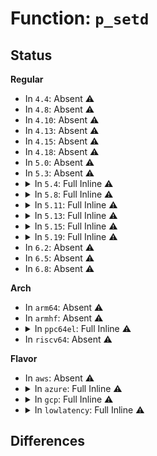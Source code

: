 # Function: <code>p_setd</code>

## Status
<b>Regular</b>
<ul>
<li>
In <code>4.4</code>: Absent ⚠️
</li>
<li>
In <code>4.8</code>: Absent ⚠️
</li>
<li>
In <code>4.10</code>: Absent ⚠️
</li>
<li>
In <code>4.13</code>: Absent ⚠️
</li>
<li>
In <code>4.15</code>: Absent ⚠️
</li>
<li>
In <code>4.18</code>: Absent ⚠️
</li>
<li>
In <code>5.0</code>: Absent ⚠️
</li>
<li>
In <code>5.3</code>: Absent ⚠️
</li>
<li>
<details>
<summary>In <code>5.4</code>: Full Inline ⚠️</summary>

**Collision:** Unique Static

**Inline:** Full

**Transformation:** False

**Instances:**

```
In drivers/vfio/pci/vfio_pci_config.c (ffffffff817db36e)
Location: drivers/vfio/pci/vfio_pci_config.c:392
Inline: True
Inline callers:
  - drivers/vfio/pci/vfio_pci_config.c:vfio_cap_len
  - drivers/vfio/pci/vfio_pci_config.c:vfio_cap_len
  - drivers/vfio/pci/vfio_pci_config.c:vfio_cap_len
  - drivers/vfio/pci/vfio_pci_config.c:vfio_cap_len
  - drivers/vfio/pci/vfio_pci_config.c:vfio_cap_len
  - drivers/vfio/pci/vfio_pci_config.c:vfio_cap_len
  - drivers/vfio/pci/vfio_pci_config.c:vfio_pci_init_perm_bits
  - drivers/vfio/pci/vfio_pci_config.c:vfio_pci_init_perm_bits
  - drivers/vfio/pci/vfio_pci_config.c:vfio_pci_init_perm_bits
  - drivers/vfio/pci/vfio_pci_config.c:vfio_pci_init_perm_bits
  - drivers/vfio/pci/vfio_pci_config.c:vfio_pci_init_perm_bits
  - drivers/vfio/pci/vfio_pci_config.c:vfio_pci_init_perm_bits
  - drivers/vfio/pci/vfio_pci_config.c:vfio_pci_init_perm_bits
  - drivers/vfio/pci/vfio_pci_config.c:vfio_pci_init_perm_bits
  - drivers/vfio/pci/vfio_pci_config.c:vfio_pci_init_perm_bits
  - drivers/vfio/pci/vfio_pci_config.c:vfio_pci_init_perm_bits
  - drivers/vfio/pci/vfio_pci_config.c:vfio_pci_init_perm_bits
  - drivers/vfio/pci/vfio_pci_config.c:vfio_pci_init_perm_bits
  - drivers/vfio/pci/vfio_pci_config.c:vfio_pci_init_perm_bits
  - drivers/vfio/pci/vfio_pci_config.c:vfio_pci_init_perm_bits
  - drivers/vfio/pci/vfio_pci_config.c:vfio_pci_init_perm_bits
  - drivers/vfio/pci/vfio_pci_config.c:vfio_pci_init_perm_bits
  - drivers/vfio/pci/vfio_pci_config.c:vfio_pci_init_perm_bits
  - drivers/vfio/pci/vfio_pci_config.c:vfio_pci_init_perm_bits
```
</details>
</li>
<li>
<details>
<summary>In <code>5.8</code>: Full Inline ⚠️</summary>

**Collision:** Unique Static

**Inline:** Full

**Transformation:** False

**Instances:**

```
In drivers/vfio/pci/vfio_pci_config.c (ffffffff818a92a9)
Location: drivers/vfio/pci/vfio_pci_config.c:392
Inline: True
Inline callers:
  - drivers/vfio/pci/vfio_pci_config.c:vfio_msi_cap_len
  - drivers/vfio/pci/vfio_pci_config.c:vfio_msi_cap_len
  - drivers/vfio/pci/vfio_pci_config.c:vfio_msi_cap_len
  - drivers/vfio/pci/vfio_pci_config.c:vfio_msi_cap_len
  - drivers/vfio/pci/vfio_pci_config.c:vfio_msi_cap_len
  - drivers/vfio/pci/vfio_pci_config.c:vfio_msi_cap_len
  - drivers/vfio/pci/vfio_pci_config.c:vfio_pci_init_perm_bits
  - drivers/vfio/pci/vfio_pci_config.c:vfio_pci_init_perm_bits
  - drivers/vfio/pci/vfio_pci_config.c:vfio_pci_init_perm_bits
  - drivers/vfio/pci/vfio_pci_config.c:vfio_pci_init_perm_bits
  - drivers/vfio/pci/vfio_pci_config.c:vfio_pci_init_perm_bits
  - drivers/vfio/pci/vfio_pci_config.c:vfio_pci_init_perm_bits
  - drivers/vfio/pci/vfio_pci_config.c:vfio_pci_init_perm_bits
  - drivers/vfio/pci/vfio_pci_config.c:vfio_pci_init_perm_bits
  - drivers/vfio/pci/vfio_pci_config.c:vfio_pci_init_perm_bits
  - drivers/vfio/pci/vfio_pci_config.c:vfio_pci_init_perm_bits
  - drivers/vfio/pci/vfio_pci_config.c:vfio_pci_init_perm_bits
```
</details>
</li>
<li>
<details>
<summary>In <code>5.11</code>: Full Inline ⚠️</summary>

**Collision:** Unique Static

**Inline:** Full

**Transformation:** False

**Instances:**

```
In drivers/vfio/pci/vfio_pci_config.c (ffffffff818b81d9)
Location: drivers/vfio/pci/vfio_pci_config.c:392
Inline: True
Inline callers:
  - drivers/vfio/pci/vfio_pci_config.c:vfio_msi_cap_len
  - drivers/vfio/pci/vfio_pci_config.c:vfio_msi_cap_len
  - drivers/vfio/pci/vfio_pci_config.c:vfio_msi_cap_len
  - drivers/vfio/pci/vfio_pci_config.c:vfio_msi_cap_len
  - drivers/vfio/pci/vfio_pci_config.c:vfio_msi_cap_len
  - drivers/vfio/pci/vfio_pci_config.c:vfio_msi_cap_len
  - drivers/vfio/pci/vfio_pci_config.c:vfio_pci_init_perm_bits
  - drivers/vfio/pci/vfio_pci_config.c:vfio_pci_init_perm_bits
  - drivers/vfio/pci/vfio_pci_config.c:vfio_pci_init_perm_bits
  - drivers/vfio/pci/vfio_pci_config.c:vfio_pci_init_perm_bits
  - drivers/vfio/pci/vfio_pci_config.c:vfio_pci_init_perm_bits
  - drivers/vfio/pci/vfio_pci_config.c:vfio_pci_init_perm_bits
  - drivers/vfio/pci/vfio_pci_config.c:vfio_pci_init_perm_bits
  - drivers/vfio/pci/vfio_pci_config.c:vfio_pci_init_perm_bits
  - drivers/vfio/pci/vfio_pci_config.c:vfio_pci_init_perm_bits
  - drivers/vfio/pci/vfio_pci_config.c:vfio_pci_init_perm_bits
  - drivers/vfio/pci/vfio_pci_config.c:vfio_pci_init_perm_bits
```
</details>
</li>
<li>
<details>
<summary>In <code>5.13</code>: Full Inline ⚠️</summary>

**Collision:** Unique Static

**Inline:** Full

**Transformation:** False

**Instances:**

```
In drivers/vfio/pci/vfio_pci_config.c (ffffffff8189b5b0)
Location: drivers/vfio/pci/vfio_pci_config.c:392
Inline: True
Inline callers:
  - drivers/vfio/pci/vfio_pci_config.c:vfio_msi_cap_len
  - drivers/vfio/pci/vfio_pci_config.c:vfio_msi_cap_len
  - drivers/vfio/pci/vfio_pci_config.c:vfio_msi_cap_len
  - drivers/vfio/pci/vfio_pci_config.c:vfio_msi_cap_len
  - drivers/vfio/pci/vfio_pci_config.c:vfio_msi_cap_len
  - drivers/vfio/pci/vfio_pci_config.c:vfio_msi_cap_len
  - drivers/vfio/pci/vfio_pci_config.c:vfio_pci_init_perm_bits
  - drivers/vfio/pci/vfio_pci_config.c:vfio_pci_init_perm_bits
  - drivers/vfio/pci/vfio_pci_config.c:vfio_pci_init_perm_bits
  - drivers/vfio/pci/vfio_pci_config.c:vfio_pci_init_perm_bits
  - drivers/vfio/pci/vfio_pci_config.c:vfio_pci_init_perm_bits
  - drivers/vfio/pci/vfio_pci_config.c:vfio_pci_init_perm_bits
  - drivers/vfio/pci/vfio_pci_config.c:vfio_pci_init_perm_bits
  - drivers/vfio/pci/vfio_pci_config.c:vfio_pci_init_perm_bits
  - drivers/vfio/pci/vfio_pci_config.c:vfio_pci_init_perm_bits
  - drivers/vfio/pci/vfio_pci_config.c:vfio_pci_init_perm_bits
  - drivers/vfio/pci/vfio_pci_config.c:vfio_pci_init_perm_bits
  - drivers/vfio/pci/vfio_pci_config.c:vfio_pci_init_perm_bits
  - drivers/vfio/pci/vfio_pci_config.c:vfio_pci_init_perm_bits
  - drivers/vfio/pci/vfio_pci_config.c:vfio_pci_init_perm_bits
  - drivers/vfio/pci/vfio_pci_config.c:vfio_pci_init_perm_bits
  - drivers/vfio/pci/vfio_pci_config.c:vfio_pci_init_perm_bits
  - drivers/vfio/pci/vfio_pci_config.c:vfio_pci_init_perm_bits
  - drivers/vfio/pci/vfio_pci_config.c:vfio_pci_init_perm_bits
```
</details>
</li>
<li>
<details>
<summary>In <code>5.15</code>: Full Inline ⚠️</summary>

**Collision:** Unique Static

**Inline:** Full

**Transformation:** False

**Instances:**

```
In drivers/vfio/pci/vfio_pci_config.c (ffffffff8192f6b0)
Location: drivers/vfio/pci/vfio_pci_config.c:392
Inline: True
Inline callers:
  - drivers/vfio/pci/vfio_pci_config.c:vfio_msi_cap_len
  - drivers/vfio/pci/vfio_pci_config.c:vfio_msi_cap_len
  - drivers/vfio/pci/vfio_pci_config.c:vfio_msi_cap_len
  - drivers/vfio/pci/vfio_pci_config.c:vfio_msi_cap_len
  - drivers/vfio/pci/vfio_pci_config.c:vfio_msi_cap_len
  - drivers/vfio/pci/vfio_pci_config.c:vfio_msi_cap_len
  - drivers/vfio/pci/vfio_pci_config.c:vfio_pci_init_perm_bits
  - drivers/vfio/pci/vfio_pci_config.c:vfio_pci_init_perm_bits
  - drivers/vfio/pci/vfio_pci_config.c:vfio_pci_init_perm_bits
  - drivers/vfio/pci/vfio_pci_config.c:vfio_pci_init_perm_bits
  - drivers/vfio/pci/vfio_pci_config.c:vfio_pci_init_perm_bits
  - drivers/vfio/pci/vfio_pci_config.c:vfio_pci_init_perm_bits
  - drivers/vfio/pci/vfio_pci_config.c:vfio_pci_init_perm_bits
  - drivers/vfio/pci/vfio_pci_config.c:vfio_pci_init_perm_bits
  - drivers/vfio/pci/vfio_pci_config.c:vfio_pci_init_perm_bits
  - drivers/vfio/pci/vfio_pci_config.c:vfio_pci_init_perm_bits
  - drivers/vfio/pci/vfio_pci_config.c:vfio_pci_init_perm_bits
  - drivers/vfio/pci/vfio_pci_config.c:vfio_pci_init_perm_bits
  - drivers/vfio/pci/vfio_pci_config.c:vfio_pci_init_perm_bits
  - drivers/vfio/pci/vfio_pci_config.c:vfio_pci_init_perm_bits
  - drivers/vfio/pci/vfio_pci_config.c:vfio_pci_init_perm_bits
  - drivers/vfio/pci/vfio_pci_config.c:vfio_pci_init_perm_bits
  - drivers/vfio/pci/vfio_pci_config.c:vfio_pci_init_perm_bits
  - drivers/vfio/pci/vfio_pci_config.c:vfio_pci_init_perm_bits
```
</details>
</li>
<li>
<details>
<summary>In <code>5.19</code>: Full Inline ⚠️</summary>

**Collision:** Unique Static

**Inline:** Full

**Transformation:** False

**Instances:**

```
In drivers/vfio/pci/vfio_pci_config.c (ffffffff81a86068)
Location: drivers/vfio/pci/vfio_pci_config.c:392
Inline: True
Inline callers:
  - drivers/vfio/pci/vfio_pci_config.c:vfio_msi_cap_len
  - drivers/vfio/pci/vfio_pci_config.c:vfio_msi_cap_len
  - drivers/vfio/pci/vfio_pci_config.c:vfio_msi_cap_len
  - drivers/vfio/pci/vfio_pci_config.c:vfio_msi_cap_len
  - drivers/vfio/pci/vfio_pci_config.c:vfio_msi_cap_len
  - drivers/vfio/pci/vfio_pci_config.c:vfio_msi_cap_len
  - drivers/vfio/pci/vfio_pci_config.c:vfio_pci_init_perm_bits
  - drivers/vfio/pci/vfio_pci_config.c:vfio_pci_init_perm_bits
  - drivers/vfio/pci/vfio_pci_config.c:vfio_pci_init_perm_bits
  - drivers/vfio/pci/vfio_pci_config.c:vfio_pci_init_perm_bits
  - drivers/vfio/pci/vfio_pci_config.c:vfio_pci_init_perm_bits
  - drivers/vfio/pci/vfio_pci_config.c:vfio_pci_init_perm_bits
  - drivers/vfio/pci/vfio_pci_config.c:vfio_pci_init_perm_bits
  - drivers/vfio/pci/vfio_pci_config.c:vfio_pci_init_perm_bits
  - drivers/vfio/pci/vfio_pci_config.c:vfio_pci_init_perm_bits
  - drivers/vfio/pci/vfio_pci_config.c:vfio_pci_init_perm_bits
  - drivers/vfio/pci/vfio_pci_config.c:vfio_pci_init_perm_bits
  - drivers/vfio/pci/vfio_pci_config.c:vfio_pci_init_perm_bits
  - drivers/vfio/pci/vfio_pci_config.c:vfio_pci_init_perm_bits
  - drivers/vfio/pci/vfio_pci_config.c:vfio_pci_init_perm_bits
  - drivers/vfio/pci/vfio_pci_config.c:vfio_pci_init_perm_bits
  - drivers/vfio/pci/vfio_pci_config.c:vfio_pci_init_perm_bits
  - drivers/vfio/pci/vfio_pci_config.c:vfio_pci_init_perm_bits
  - drivers/vfio/pci/vfio_pci_config.c:vfio_pci_init_perm_bits
```
</details>
</li>
<li>
In <code>6.2</code>: Absent ⚠️
</li>
<li>
In <code>6.5</code>: Absent ⚠️
</li>
<li>
In <code>6.8</code>: Absent ⚠️
</li>
</ul>
<b>Arch</b>
<ul>
<li>
In <code>arm64</code>: Absent ⚠️
</li>
<li>
In <code>armhf</code>: Absent ⚠️
</li>
<li>
<details>
<summary>In <code>ppc64el</code>: Full Inline ⚠️</summary>

**Collision:** Unique Static

**Inline:** Full

**Transformation:** False

**Instances:**

```
In drivers/vfio/pci/vfio_pci_config.c (c000000000abc664)
Location: drivers/vfio/pci/vfio_pci_config.c:392
Inline: True
Inline callers:
  - drivers/vfio/pci/vfio_pci_config.c:vfio_cap_len
  - drivers/vfio/pci/vfio_pci_config.c:vfio_cap_len
  - drivers/vfio/pci/vfio_pci_config.c:vfio_cap_len
  - drivers/vfio/pci/vfio_pci_config.c:vfio_cap_len
  - drivers/vfio/pci/vfio_pci_config.c:vfio_cap_len
  - drivers/vfio/pci/vfio_pci_config.c:vfio_cap_len
  - drivers/vfio/pci/vfio_pci_config.c:vfio_pci_init_perm_bits
  - drivers/vfio/pci/vfio_pci_config.c:vfio_pci_init_perm_bits
  - drivers/vfio/pci/vfio_pci_config.c:vfio_pci_init_perm_bits
  - drivers/vfio/pci/vfio_pci_config.c:vfio_pci_init_perm_bits
  - drivers/vfio/pci/vfio_pci_config.c:vfio_pci_init_perm_bits
  - drivers/vfio/pci/vfio_pci_config.c:vfio_pci_init_perm_bits
  - drivers/vfio/pci/vfio_pci_config.c:vfio_pci_init_perm_bits
  - drivers/vfio/pci/vfio_pci_config.c:vfio_pci_init_perm_bits
  - drivers/vfio/pci/vfio_pci_config.c:vfio_pci_init_perm_bits
  - drivers/vfio/pci/vfio_pci_config.c:vfio_pci_init_perm_bits
  - drivers/vfio/pci/vfio_pci_config.c:vfio_pci_init_perm_bits
  - drivers/vfio/pci/vfio_pci_config.c:vfio_pci_init_perm_bits
  - drivers/vfio/pci/vfio_pci_config.c:vfio_pci_init_perm_bits
  - drivers/vfio/pci/vfio_pci_config.c:vfio_pci_init_perm_bits
  - drivers/vfio/pci/vfio_pci_config.c:vfio_pci_init_perm_bits
  - drivers/vfio/pci/vfio_pci_config.c:vfio_pci_init_perm_bits
  - drivers/vfio/pci/vfio_pci_config.c:vfio_pci_init_perm_bits
  - drivers/vfio/pci/vfio_pci_config.c:vfio_pci_init_perm_bits
```
</details>
</li>
<li>
In <code>riscv64</code>: Absent ⚠️
</li>
</ul>
<b>Flavor</b>
<ul>
<li>
In <code>aws</code>: Absent ⚠️
</li>
<li>
<details>
<summary>In <code>azure</code>: Full Inline ⚠️</summary>

**Collision:** Unique Static

**Inline:** Full

**Transformation:** False

**Instances:**

```
In drivers/vfio/pci/vfio_pci_config.c (ffffffff8178541e)
Location: drivers/vfio/pci/vfio_pci_config.c:392
Inline: True
Inline callers:
  - drivers/vfio/pci/vfio_pci_config.c:vfio_cap_len
  - drivers/vfio/pci/vfio_pci_config.c:vfio_cap_len
  - drivers/vfio/pci/vfio_pci_config.c:vfio_cap_len
  - drivers/vfio/pci/vfio_pci_config.c:vfio_cap_len
  - drivers/vfio/pci/vfio_pci_config.c:vfio_cap_len
  - drivers/vfio/pci/vfio_pci_config.c:vfio_cap_len
  - drivers/vfio/pci/vfio_pci_config.c:vfio_pci_init_perm_bits
  - drivers/vfio/pci/vfio_pci_config.c:vfio_pci_init_perm_bits
  - drivers/vfio/pci/vfio_pci_config.c:vfio_pci_init_perm_bits
  - drivers/vfio/pci/vfio_pci_config.c:vfio_pci_init_perm_bits
  - drivers/vfio/pci/vfio_pci_config.c:vfio_pci_init_perm_bits
  - drivers/vfio/pci/vfio_pci_config.c:vfio_pci_init_perm_bits
  - drivers/vfio/pci/vfio_pci_config.c:vfio_pci_init_perm_bits
  - drivers/vfio/pci/vfio_pci_config.c:vfio_pci_init_perm_bits
  - drivers/vfio/pci/vfio_pci_config.c:vfio_pci_init_perm_bits
  - drivers/vfio/pci/vfio_pci_config.c:vfio_pci_init_perm_bits
  - drivers/vfio/pci/vfio_pci_config.c:vfio_pci_init_perm_bits
  - drivers/vfio/pci/vfio_pci_config.c:vfio_pci_init_perm_bits
  - drivers/vfio/pci/vfio_pci_config.c:vfio_pci_init_perm_bits
  - drivers/vfio/pci/vfio_pci_config.c:vfio_pci_init_perm_bits
  - drivers/vfio/pci/vfio_pci_config.c:vfio_pci_init_perm_bits
  - drivers/vfio/pci/vfio_pci_config.c:vfio_pci_init_perm_bits
  - drivers/vfio/pci/vfio_pci_config.c:vfio_pci_init_perm_bits
  - drivers/vfio/pci/vfio_pci_config.c:vfio_pci_init_perm_bits
```
</details>
</li>
<li>
<details>
<summary>In <code>gcp</code>: Full Inline ⚠️</summary>

**Collision:** Unique Static

**Inline:** Full

**Transformation:** False

**Instances:**

```
In drivers/vfio/pci/vfio_pci_config.c (ffffffff817d01ee)
Location: drivers/vfio/pci/vfio_pci_config.c:392
Inline: True
Inline callers:
  - drivers/vfio/pci/vfio_pci_config.c:vfio_cap_len
  - drivers/vfio/pci/vfio_pci_config.c:vfio_cap_len
  - drivers/vfio/pci/vfio_pci_config.c:vfio_cap_len
  - drivers/vfio/pci/vfio_pci_config.c:vfio_cap_len
  - drivers/vfio/pci/vfio_pci_config.c:vfio_cap_len
  - drivers/vfio/pci/vfio_pci_config.c:vfio_cap_len
  - drivers/vfio/pci/vfio_pci_config.c:vfio_pci_init_perm_bits
  - drivers/vfio/pci/vfio_pci_config.c:vfio_pci_init_perm_bits
  - drivers/vfio/pci/vfio_pci_config.c:vfio_pci_init_perm_bits
  - drivers/vfio/pci/vfio_pci_config.c:vfio_pci_init_perm_bits
  - drivers/vfio/pci/vfio_pci_config.c:vfio_pci_init_perm_bits
  - drivers/vfio/pci/vfio_pci_config.c:vfio_pci_init_perm_bits
  - drivers/vfio/pci/vfio_pci_config.c:vfio_pci_init_perm_bits
  - drivers/vfio/pci/vfio_pci_config.c:vfio_pci_init_perm_bits
  - drivers/vfio/pci/vfio_pci_config.c:vfio_pci_init_perm_bits
  - drivers/vfio/pci/vfio_pci_config.c:vfio_pci_init_perm_bits
  - drivers/vfio/pci/vfio_pci_config.c:vfio_pci_init_perm_bits
  - drivers/vfio/pci/vfio_pci_config.c:vfio_pci_init_perm_bits
  - drivers/vfio/pci/vfio_pci_config.c:vfio_pci_init_perm_bits
  - drivers/vfio/pci/vfio_pci_config.c:vfio_pci_init_perm_bits
  - drivers/vfio/pci/vfio_pci_config.c:vfio_pci_init_perm_bits
  - drivers/vfio/pci/vfio_pci_config.c:vfio_pci_init_perm_bits
  - drivers/vfio/pci/vfio_pci_config.c:vfio_pci_init_perm_bits
  - drivers/vfio/pci/vfio_pci_config.c:vfio_pci_init_perm_bits
```
</details>
</li>
<li>
<details>
<summary>In <code>lowlatency</code>: Full Inline ⚠️</summary>

**Collision:** Unique Static

**Inline:** Full

**Transformation:** False

**Instances:**

```
In drivers/vfio/pci/vfio_pci_config.c (ffffffff817ea48e)
Location: drivers/vfio/pci/vfio_pci_config.c:392
Inline: True
Inline callers:
  - drivers/vfio/pci/vfio_pci_config.c:vfio_cap_len
  - drivers/vfio/pci/vfio_pci_config.c:vfio_cap_len
  - drivers/vfio/pci/vfio_pci_config.c:vfio_cap_len
  - drivers/vfio/pci/vfio_pci_config.c:vfio_cap_len
  - drivers/vfio/pci/vfio_pci_config.c:vfio_cap_len
  - drivers/vfio/pci/vfio_pci_config.c:vfio_cap_len
  - drivers/vfio/pci/vfio_pci_config.c:vfio_pci_init_perm_bits
  - drivers/vfio/pci/vfio_pci_config.c:vfio_pci_init_perm_bits
  - drivers/vfio/pci/vfio_pci_config.c:vfio_pci_init_perm_bits
  - drivers/vfio/pci/vfio_pci_config.c:vfio_pci_init_perm_bits
  - drivers/vfio/pci/vfio_pci_config.c:vfio_pci_init_perm_bits
  - drivers/vfio/pci/vfio_pci_config.c:vfio_pci_init_perm_bits
  - drivers/vfio/pci/vfio_pci_config.c:vfio_pci_init_perm_bits
  - drivers/vfio/pci/vfio_pci_config.c:vfio_pci_init_perm_bits
  - drivers/vfio/pci/vfio_pci_config.c:vfio_pci_init_perm_bits
  - drivers/vfio/pci/vfio_pci_config.c:vfio_pci_init_perm_bits
  - drivers/vfio/pci/vfio_pci_config.c:vfio_pci_init_perm_bits
  - drivers/vfio/pci/vfio_pci_config.c:vfio_pci_init_perm_bits
  - drivers/vfio/pci/vfio_pci_config.c:vfio_pci_init_perm_bits
  - drivers/vfio/pci/vfio_pci_config.c:vfio_pci_init_perm_bits
  - drivers/vfio/pci/vfio_pci_config.c:vfio_pci_init_perm_bits
  - drivers/vfio/pci/vfio_pci_config.c:vfio_pci_init_perm_bits
  - drivers/vfio/pci/vfio_pci_config.c:vfio_pci_init_perm_bits
  - drivers/vfio/pci/vfio_pci_config.c:vfio_pci_init_perm_bits
```
</details>
</li>
</ul>

## Differences
